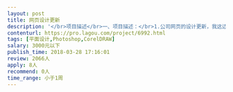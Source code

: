 ```yaml
---                
layout: post       
title: 网页设计更新           
description: '</br>项目描述</br>一、项目描述：</br>1.公司网页的设计更新，我这边主要需要实现：添加新目录和产品描述进去(具体照片，文字公司都会提供)，主要是完善网站</br>2.更新宣传册资料（现有宣传册基础上修改，美化）</br>3.需要人过来公司，因为网站更新资料不外带！（我们在杭州市滨江区海创基地）</br></br>二、主要功能点：</br>1.产品列表、产品文字照片描述，丰富网页内容</br>2.宣传册布局，色彩搭配，提升颜值</br></br>三、可参考资料：</br>医疗类公司官网</br></br></br>四、人员要求：</br>1.要会用Adobe DW做网页，平面设计网站用的比较熟练的</br>2.良好的沟通能力和契约精神。</br>'     
contenturl: https://pro.lagou.com/project/6992.html      
tags: [平面设计,Photoshop,CorelDRAW]            
salary: 3000元以下          
publish_time: 2018-03-28 17:16:01         
review: 2066人                   
apply: 8人                   
recommend: 0人                   
time_range: 小于1周              
---                 
```

